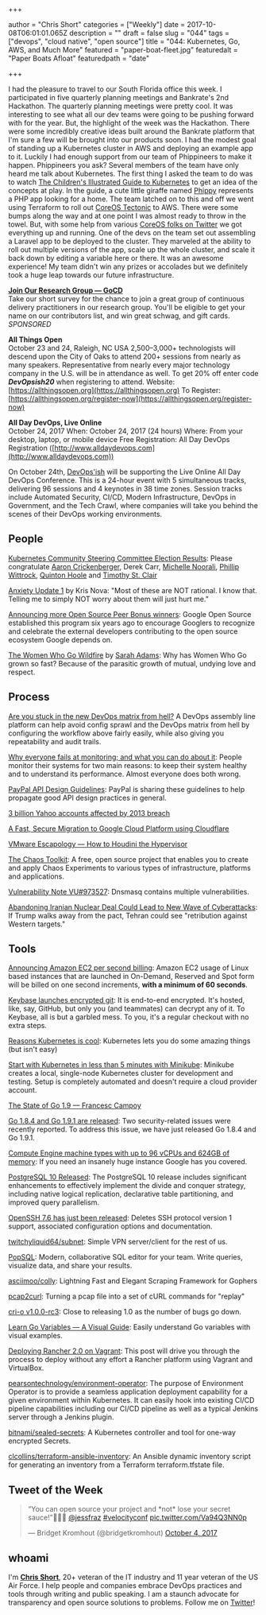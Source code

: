 +++

author = "Chris Short"
categories = ["Weekly"]
date = 2017-10-08T06:01:01.065Z
description = ""
draft = false
slug = "044"
tags = ["devops", "cloud native", "open source"]
title = "044: Kubernetes, Go, AWS, and Much More"
featured = "paper-boat-fleet.jpg"
featuredalt = "Paper Boats Afloat"
featuredpath = "date"

+++

I had the pleasure to travel to our South Florida office this week. I participated in five quarterly planning meetings and Bankrate's 2nd Hackathon. The quarterly planning meetings were pretty cool. It was interesting to see what all our dev teams were going to be pushing forward with for the year. But, the highlight of the week was the Hackathon. There were some incredibly creative ideas built around the Bankrate platform that I'm sure a few will be brought into our products soon. I had the modest goal of standing up a Kubernetes cluster in AWS and deploying an example app to it. Luckily I had enough support from our team of Phippineers to make it happen. Phippineers you ask? Several members of the team have only heard me talk about Kubernetes. The first thing I asked the team to do was to watch [The Children's Illustrated Guide to Kubernetes](http://blog.kubernetes.io/2016/06/illustrated-childrens-guide-to-kubernetes.html) to get an idea of the concepts at play. In the guide, a cute little giraffe named [Phippy](https://deis.com/phippy/) represents a PHP app looking for a home. The team latched on to this and off we went using Terraform to roll out [CoreOS Tectonic](https://coreos.com/tectonic) to AWS. There were some bumps along the way and at one point I was almost ready to throw in the towel. But, with some help from various [CoreOS folks on Twitter](https://twitter.com/ChrisShort/status/915643979470970880) we got everything up and running. One of the devs on the team set out assembling a Laravel app to be deployed to the cluster. They marveled at the ability to roll out multiple versions of the app, scale up the whole cluster, and scale it back down by editing a variable here or there. It was an awesome experience! My team didn't win any prizes or accolades but we definitely took a huge leap towards our future infrastructure.

[**Join Our Research Group — GoCD**](https://docs.google.com/forms/d/e/1FAIpQLSdsxfQbVbuVVRizNaDmD1_6nyyG5WNn4pKtfHElzO9kblnz5Q/viewform)  
Take our short survey for the chance to join a great group of continuous delivery practitioners in our research group. You'll be eligible to get your name on our contributors list, and win great schwag, and gift cards. *SPONSORED*

**All Things Open**  
October 23 and 24, Raleigh, NC USA
2,500–3,000+ technologists will descend upon the City of Oaks to attend 200+ sessions from nearly as many speakers. Representative from nearly every major technology company in the U.S. will be in attendance as well.
To get 20% off enter code ***DevOpsish20*** when registering to attend.
Website: [https://allthingsopen.org](https://allthingsopen.org)
To Register: [https://allthingsopen.org/register-now](https://allthingsopen.org/register-now)

**All Day DevOps, Live Online**  
October 24, 2017
When: October 24, 2017 (24 hours)
Where: From your desktop, laptop, or mobile device
Free Registration: All Day DevOps Registration ([http://www.alldaydevops.com](http://www.alldaydevops.com))

On October 24th, [DevOps'ish](https://devopsish.com) will be supporting the Live Online All Day DevOps Conference. This is a 24-hour event with 5 simultaneous tracks, delivering 96 sessions and 4 keynotes in 38 time zones. Session tracks include Automated Security, CI/CD, Modern Infrastructure, DevOps in Government, and the Tech Crawl, where companies will take you behind the scenes of their DevOps working environments.

## People

[Kubernetes Community Steering Committee Election Results](http://blog.kubernetes.io/2017/10/kubernetes-community-steering-committee-election-results.html): Please congratulate [Aaron Crickenberger](undefined), Derek Carr, [Michelle Noorali](undefined), [Phillip Wittrock](undefined), [Quinton Hoole](undefined) and [Timothy St. Clair](undefined)

[Anxiety Update 1](https://becomingkris.com/anxiety-update-1/) by Kris Nova: "Most of these are NOT rational. I know that. Telling me to simply NOT worry about them will just hurt me."

[Announcing more Open Source Peer Bonus winners](https://opensource.googleblog.com/2017/10/more-open-source-peer-bonus-winners.html): Google Open Source established this program six years ago to encourage Googlers to recognize and celebrate the external developers contributing to the open source ecosystem Google depends on.

[The Women Who Go Wildfire](https://code.likeagirl.io/the-women-who-go-widlfire-faf53d989d14) by [Sarah Adams](undefined): Why has Women Who Go grown so fast? Because of the parasitic growth of mutual, undying love and respect.

## Process

[Are you stuck in the new DevOps matrix from hell?](http://sdtimes.com/stuck-new-devops-matrix-hell/) A DevOps assembly line platform can help avoid config sprawl and the DevOps matrix from hell by configuring the workflow above fairly easily, while also giving you repeatability and audit trails.

[Why everyone fails at monitoring; and what you can do about it](http://codearcana.com/posts/2017/10/05/why-everyone-fails-at-monitoring-and-what-you-can-do-about-it.html): People monitor their systems for two main reasons: to keep their system healthy and to understand its performance. Almost everyone does both wrong.

[PayPal API Design Guidelines](https://github.com/paypal/api-standards/blob/master/api-style-guide.md): PayPal is sharing these guidelines to help propagate good API design practices in general.

[3 billion Yahoo accounts affected by 2013 breach](https://nakedsecurity.sophos.com/2017/10/04/3-billion-yahoo-accounts-affected-by-2013-breach/)

[A Fast, Secure Migration to Google Cloud Platform using Cloudflare](https://blog.cloudflare.com/a-fast-secure-migration-to-google-cloud-platform-using-cloudflare/)

[VMware Escapology — How to Houdini the Hypervisor](https://www.zerodayinitiative.com/blog/2017/10/04/vmware-escapology-how-to-houdini-the-hypervisor)

[The Chaos Toolkit](http://chaostoolkit.org/): A free, open source project that enables you to create and apply Chaos Experiments to various types of infrastructure, platforms and applications.

[Vulnerability Note VU#973527](http://www.kb.cert.org/vuls/id/973527): Dnsmasq contains multiple vulnerabilities.

[Abandoning Iranian Nuclear Deal Could Lead to New Wave of Cyberattacks](http://foreignpolicy.com/2017/10/02/abandoning-iranian-nuclear-deal-could-lead-to-new-wave-of-cyberattacks/): If Trump walks away from the pact, Tehran could see "retribution against Western targets."

## Tools

[Announcing Amazon EC2 per second billing](https://aws.amazon.com/about-aws/whats-new/2017/10/announcing-amazon-ec2-per-second-billing/): Amazon EC2 usage of Linux based instances that are launched in On-Demand, Reserved and Spot form will be billed on one second increments, **with a minimum of 60 seconds**.

[Keybase launches encrypted git](https://keybase.io/blog/encrypted-git-for-everyone): It is end-to-end encrypted. It's hosted, like, say, GitHub, but only you (and teammates) can decrypt any of it. To Keybase, all is but a garbled mess. To you, it's a regular checkout with no extra steps.

[Reasons Kubernetes is cool](https://jvns.ca/blog/2017/10/05/reasons-kubernetes-is-cool/): Kubernetes lets you do some amazing things (but isn't easy)

[Start with Kubernetes in less than 5 minutes with Minikube](http://cloudmaniac.net/minikube-kubernetes-in-5-minutes/): Minikube creates a local, single-node Kubernetes cluster for development and testing. Setup is completely automated and doesn't require a cloud provider account.

[The State of Go 1.9 — Francesc Campoy](https://www.youtube.com/watch?v=vFJkH4qDjJ0)

[Go 1.8.4 and Go 1.9.1 are released](https://groups.google.com/forum/#!msg/golang-nuts/sHfMg4gZNps/a-HDgDDDAAAJ): Two security-related issues were recently reported. To address this issue, we have just released Go 1.8.4 and Go 1.9.1.

[Compute Engine machine types with up to 96 vCPUs and 624GB of memory](https://cloudplatform.googleblog.com/2017/10/new-compute-engine-machine-types.html): If you need an insanely huge instance Google has you covered.

[PostgreSQL 10 Released](https://www.postgresql.org/about/news/1786/): The PostgreSQL 10 release includes significant enhancements to effectively implement the divide and conquer strategy, including native logical replication, declarative table partitioning, and improved query parallelism.

[OpenSSH 7.6 has just been released](http://www.openssh.com/txt/release-7.6): Deletes SSH protocol version 1 support, associated configuration options and documentation.

[twitchyliquid64/subnet](https://github.com/twitchyliquid64/subnet): Simple VPN server/client for the rest of us.

[PopSQL](https://popsql.io/): Modern, collaborative SQL editor for your team. Write queries, visualize data, and share your results.

[asciimoo/colly](https://github.com/asciimoo/colly): Lightning Fast and Elegant Scraping Framework for Gophers

[pcap2curl](https://isc.sans.edu/forums/diary/pcap2curl+Turning+a+pcap+file+into+a+set+of+cURL+commands+for+replay/22900/): Turning a pcap file into a set of cURL commands for "replay"

[cri-o v1.0.0-rc3](https://github.com/kubernetes-incubator/cri-o/releases/tag/v1.0.0-rc3): Close to releasing 1.0 as the number of bugs go down.

[Learn Go Variables — A Visual Guide](https://blog.learngoprogramming.com/learn-go-lang-variables-visual-tutorial-and-ebook-9a061d29babe): Easily understand Go variables with visual examples.

[Deploying Rancher 2.0 on Vagrant](http://www.joseluisgomez.com/automation/deploying-rancher-2-0-vagrant/): This post will drive you through the process to deploy without any effort a Rancher platform using Vagrant and VirtualBox.

[pearsontechnology/environment-operator](https://github.com/pearsontechnology/environment-operator): The purpose of Environment Operator is to provide a seamless application deployment capability for a given environment within Kubernetes. It can easily hook into existing CI/CD pipeline capabilities including our CI/CD pipeline as well as a typical Jenkins server through a Jenkins plugin.

[bitnami/sealed-secrets](https://github.com/bitnami/sealed-secrets): A Kubernetes controller and tool for one-way encrypted Secrets.

[clcollins/terraform-ansible-inventory](https://github.com/clcollins/terraform-ansible-inventory): An Ansible dynamic inventory script for generating an inventory from a Terraform terraform.tfstate file.

## Tweet of the Week

<blockquote class="twitter-tweet" data-lang="en"><p lang="en" dir="ltr">“You can open source your project and *not* lose your secret sauce!”💯💯💯 <a href="https://twitter.com/jessfraz?ref_src=twsrc%5Etfw">@jessfraz</a> <a href="https://twitter.com/hashtag/velocityconf?src=hash&amp;ref_src=twsrc%5Etfw">#velocityconf</a> <a href="https://t.co/Va94Q3NN0p">pic.twitter.com/Va94Q3NN0p</a></p>&mdash; Bridget Kromhout (@bridgetkromhout) <a href="https://twitter.com/bridgetkromhout/status/915578413016080386?ref_src=twsrc%5Etfw">October 4, 2017</a></blockquote>
<script async src="https://platform.twitter.com/widgets.js" charset="utf-8"></script>

## whoami

I'm [**Chris Short**](https://chrisshort.net), 20+ veteran of the IT industry and 11 year veteran of the US Air Force. I help people and companies embrace DevOps practices and tools through writing and public speaking. I am a staunch advocate for transparency and open source solutions to problems. Follow me on [Twitter](https://twitter.com/ChrisShort)!
